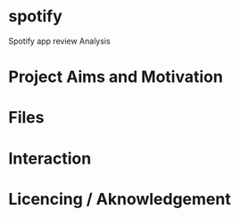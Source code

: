 # spotify
Spotify app review Analysis

# Project Aims and Motivation

# Files 

# Interaction 

# Licencing / Aknowledgement

